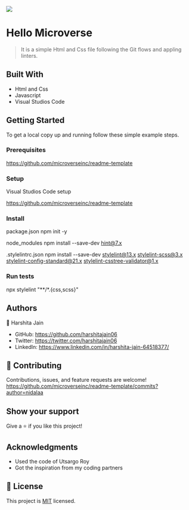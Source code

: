 ![](https://img.shields.io/badge/Microverse-blueviolet)
# Hello Microverse
> It is a simple Html and Css file following the Git flows and appling linters.
## Built With
- Html and Css
- Javascript
- Visual Studios Code


## Getting Started
To get a local copy up and running follow these simple example steps.

### Prerequisites

https://github.com/microverseinc/readme-template

### Setup

Visual Studios Code setup

https://github.com/microverseinc/readme-template

### Install

package.json
npm init -y

node_modules
npm install --save-dev hint@7.x

.stylelintrc.json
npm install --save-dev stylelint@13.x stylelint-scss@3.x stylelint-config-standard@21.x stylelint-csstree-validator@1.x


### Run tests

npx stylelint "**/*.{css,scss}"

## Authors

👤 Harshita Jain


- GitHub: https://github.com/harshitajain06
- Twitter: https://twitter.com/harshitajain06
- LinkedIn: https://www.linkedin.com/in/harshita-jain-64518377/



## 🤝 Contributing

Contributions, issues, and feature requests are welcome!
https://github.com/microverseinc/readme-template/commits?author=nidalaa


## Show your support

Give a ⭐️ if you like this project!

## Acknowledgments

- Used the code of Utsargo Roy
- Got the inspiration from my coding partners


## 📝 License

This project is [MIT](./LICENSE) licensed.
